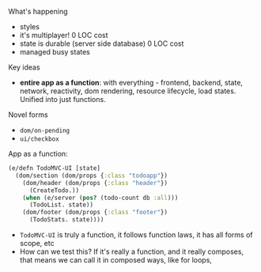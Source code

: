 What's happening

- styles
- it's multiplayer! 0 LOC cost
- state is durable (server side database) 0 LOC cost
- managed busy states

Key ideas
- **entire app as a function**: with everything - frontend, backend, state, network, reactivity, dom rendering, resource lifecycle, load states. Unified into just functions.

Novel forms
- `dom/on-pending`
- `ui/checkbox`

App as a function:

```clojure
(e/defn TodoMVC-UI [state]
  (dom/section (dom/props {:class "todoapp"})
    (dom/header (dom/props {:class "header"})
      (CreateTodo.))
    (when (e/server (pos? (todo-count db :all)))
      (TodoList. state))
    (dom/footer (dom/props {:class "footer"})
      (TodoStats. state))))
```

- `TodoMVC-UI` is truly a function, it follows function laws, it has all forms of scope, etc
- How can we test this? If it's really a function, and it really composes, that means we can call it in composed ways, like for loops, 
